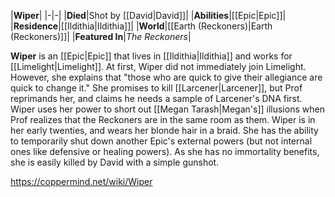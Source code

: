 |**Wiper**|
|-|-|
|**Died**|Shot by [[David\|David]]|
|**Abilities**|[[Epic\|Epic]]|
|**Residence**|[[Ildithia\|Ildithia]]|
|**World**|[[Earth (Reckoners)\|Earth (Reckoners)]]|
|**Featured In**|*The Reckoners*|

**Wiper** is an [[Epic\|Epic]] that lives in [[Ildithia\|Ildithia]] and works for [[Limelight\|Limelight]]. At first, Wiper did not immediately join Limelight. However, she explains that "those who are quick to give their allegiance are quick to change it." She promises to kill [[Larcener\|Larcener]], but Prof reprimands her, and claims he needs a sample of Larcener's DNA first. Wiper uses her power to short out [[Megan Tarash\|Megan's]] illusions when Prof realizes that the Reckoners are in the same room as them.
Wiper is in her early twenties, and wears her blonde hair in a braid. She has the ability to temporarily shut down another Epic's external powers (but not internal ones like defensive or healing powers). As she has no immortality benefits, she is easily killed by David with a simple gunshot.



https://coppermind.net/wiki/Wiper